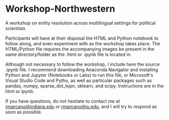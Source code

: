 # Workshop-Northwestern
A workshop on entity resolution across multilingual settings for political scientists

Participants will have at their disposal the HTML and Python notebook to follow along, and even experiment with as the workshop takes place. The HTML/Python file requires the accompanying images be present in the same directory/folder as the .html or .ipynb file is located in.

Although not necessary to follow the workshop, I include here the source .ipynb file. I recommend downloading Anaconda Navigator and installing Python and Jupyter (Notebooks or Labs) to run this file, or Microsoft's Visual Studio Code and Pytho, as well as particular packages such as pandas, numpy, sparse_dot_topn, sklearn, and scipy. Instructions are in the html or ipynb. 

If you have questions, do not hesitate to contact me at rmarcano@indiana.edu or rmarcano@iu.edu, and I will try to respond as soon as possible.
